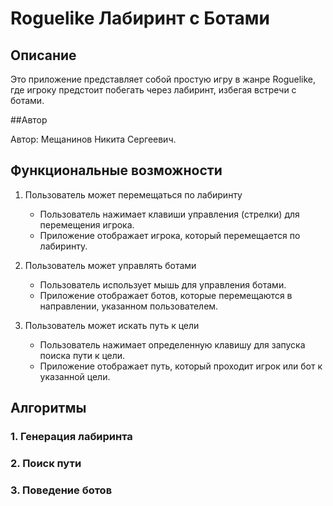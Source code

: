 # Roguelike Лабиринт с Ботами

## Описание

Это приложение представляет собой простую игру в жанре Roguelike, где игроку предстоит побегать через лабиринт, избегая встречи с ботами.

##Автор

Автор: Мещанинов Никита Сергеевич.

## Функциональные возможности

1. Пользователь может перемещаться по лабиринту
   - Пользователь нажимает клавиши управления (стрелки) для перемещения игрока.
   - Приложение отображает игрока, который перемещается по лабиринту.

2. Пользователь может управлять ботами
   - Пользователь использует мышь для управления ботами.
   - Приложение отображает ботов, которые перемещаются в направлении, указанном пользователем.

3. Пользователь может искать путь к цели
   - Пользователь нажимает определенную клавишу для запуска поиска пути к цели.
   - Приложение отображает путь, который проходит игрок или бот к указанной цели.

## Алгоритмы

### 1. Генерация лабиринта
### 2. Поиск пути
### 3. Поведение ботов
